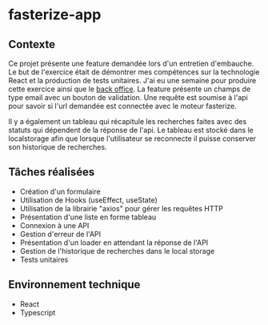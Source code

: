 # fasterize-app

## Contexte

Ce projet présente une feature demandée lors d'un entretien d'embauche. Le but de l'exercice était de démontrer mes compétences sur la technologie React et la production de tests unitaires. J'ai eu une semaine pour produire cette exercice ainsi que le [back office](https://github.com/Paul-D-Dev/fasterize-api).
La feature présente un champs de type email avec un bouton de validation. Une requête est soumise à l'api pour savoir si l'url demandée est connectée avec le moteur fasterize.

Il y a également un tableau qui récapitule les recherches faites avec des statuts qui dépendent de la réponse de l'api. Le tableau est stocké dans le localstorage afin que lorsque l'utilisateur se reconnecte il puisse conserver son historique de recherches.

## Tâches réalisées

  - Création d'un formulaire
  - Utilisation de Hooks (useEffect, useState)
  - Utilisation de la librairie "axios" pour gérer les requêtes HTTP
  - Présentation d'une liste en forme tableau
  - Connexion à une API
  - Gestion d'erreur de l'API
  - Présentation d'un loader en attendant la réponse de l'API
  - Gestion de l'historique de recherches dans le local storage
  - Tests unitaires

## Environnement technique
  - React
  - Typescript



